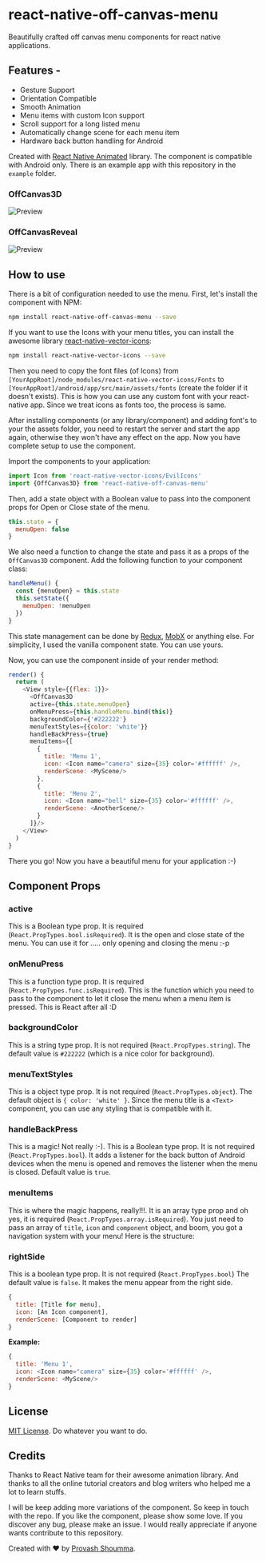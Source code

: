 # react-native-off-canvas-menu
Beautifully crafted off canvas menu components for react native applications.

## Features -
* Gesture Support
* Orientation Compatible
* Smooth Animation
* Menu items with custom Icon support
* Scroll support for a long listed menu
* Automatically change scene for each menu item
* Hardware back button handling for Android

Created with [React Native Animated](https://facebook.github.io/react-native/docs/animated.html) library. The component is compatible with Android only. There is an example app with this repository in the `example` folder.


### OffCanvas3D
![Preview](./visuals/OffCanvas3D.gif)

### OffCanvasReveal
![Preview](./visuals/OffCanvasReveal.gif)

## How to use
There is a bit of configuration needed to use the menu. First, let's install the component with NPM:

```bash
npm install react-native-off-canvas-menu --save
```

If you want to use the Icons with your menu titles, you can install the awesome library [react-native-vector-icons](https://github.com/oblador/react-native-vector-icons):

```bash
npm install react-native-vector-icons --save
```

Then you need to copy the font files (of Icons) from `[YourAppRoot]/node_modules/react-native-vector-icons/Fonts` to `[YourAppRoot]/android/app/src/main/assets/fonts` (create the folder if it doesn't exists). This is how you can use any custom font with your react-native app. Since we treat icons as fonts too, the process is same.

After installing components (or any library/component) and adding font's to your the assets folder, you need to restart the server and start the app again, otherwise they won't have any effect on the app. Now you have complete setup to use the component.

Import the components to your application:

```javascript
import Icon from 'react-native-vector-icons/EvilIcons'
import {OffCanvas3D} from 'react-native-off-canvas-menu'
```

Then, add a state object with a Boolean value to pass into the component  props for Open or Close state of the menu.

```javascript
this.state = {
  menuOpen: false
}
```

We also need a function to change the state and pass it as a props of the `OffCanvas3D` component. Add the following function to your component class:

```javascript
handleMenu() {
  const {menuOpen} = this.state
  this.setState({
    menuOpen: !menuOpen
  })
}
```

This state management can be done by [Redux](https://github.com/reactjs/redux), [MobX](https://github.com/mobxjs/mobx) or anything else. For simplicity, I used the vanilla component state. You can use yours.

Now, you can use the component inside of your render method:
```javascript
render() {
  return (
    <View style={{flex: 1}}>
      <OffCanvas3D
      active={this.state.menuOpen}
      onMenuPress={this.handleMenu.bind(this)}
      backgroundColor={'#222222'}
      menuTextStyles={{color: 'white'}}
      handleBackPress={true}
      menuItems={[
        {
          title: 'Menu 1',
          icon: <Icon name="camera" size={35} color='#ffffff' />,
          renderScene: <MyScene/>
        },
        {
          title: 'Menu 2',
          icon: <Icon name="bell" size={35} color='#ffffff' />,
          renderScene: <AnotherScene/>
        }
      ]}/>
    </View>
  )
}
```

There you go! Now you have a beautiful menu for your application :-)

## Component Props
### active
This is a Boolean type prop. It is required (`React.PropTypes.bool.isRequired`). It is the open and close state of the menu. You can use it for ..... only opening and closing the menu :-p

### onMenuPress
This is a function type prop. It is required (`React.PropTypes.func.isRequired`). This is the function which you need to pass to the component to let it close the menu when a menu item is pressed. This is React after all :D

### backgroundColor
This is a string type prop. It is not required (`React.PropTypes.string`). The default value is `#222222` (which is a nice color for background).

### menuTextStyles
This is a object type prop. It is not required (`React.PropTypes.object`). The default object is `{ color: 'white' }`. Since the menu title is a `<Text>` component, you can use any styling that is compatible with it.

### handleBackPress
This is a magic! Not really :-). This is a Boolean type prop. It is not required (`React.PropTypes.bool`). It adds a listener for the back button of Android devices when the menu is opened and removes the listener when the menu is closed. Default value is `true`.

### menuItems
This is where the magic happens, really!!!. It is an array type prop and oh yes, it is required (`React.PropTypes.array.isRequired`). You just need to pass an array of `title`, `icon` and `component` object, and boom, you got a navigation system with your menu! Here is the structure:

### rightSide
This is a boolean type prop. It is not required (`React.PropTypes.bool`) The default value is `false`. It makes the menu appear from the right side.

```javascript
{
  title: [Title for menu],
  icon: [An Icon component],
  renderScene: [Component to render]
}
```

**Example:**
```javascript
{
  title: 'Menu 1',
  icon: <Icon name="camera" size={35} color='#ffffff' />,
  renderScene: <MyScene/>
}
```

## License
[MIT License](https://github.com/shoumma/react-native-off-canvas-menu/blob/master/LICENSE). Do whatever you want to do.

## Credits
Thanks to React Native team for their awesome animation library. And thanks to all the online tutorial creators and blog writers who helped me a lot to learn stuffs.

I will be keep adding more variations of the component. So keep in touch with the repo. If you like the component, please show some love. If you discover any bug, please make an issue. I would really appreciate if anyone wants contribute to this repository.

Created with ♥ by [Provash Shoumma](https://twitter.com/pshoumma).
